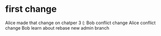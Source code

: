# first change

Alice made that change on chatper 3 (:
Bob conflict change
Alice conflict change
Bob learn about rebase
new admin branch
